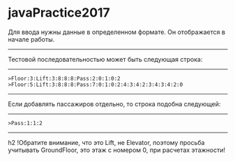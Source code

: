# javaPractice2017

Для ввода нужны данные в определенном формате. Он отображается в начале работы. 
***
Тестовой последовательностью может быть следующая строка:
***
	>Floor:3:Lift:3:8:8:8:Pass:2:0:1:0:2
	>Floor:5:Lift:3:8:8:8:Pass:7:0:1:0:2:4:3:4:2:3:4:3:4:2:0
***
Если добавлять пассажиров отдельно, то строка подобна следующей:
***
	>Pass:1:1:2
***
h2 !Обратите внимание, что это Lift, не Elevator, поэтому просьба учитывать GroundFloor, это этаж с номером 0, 
при расчетах этажности!